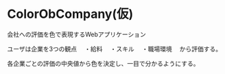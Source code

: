 # ColorObCompany(仮)
会社への評価を色で表現するWebアプリケーション

ユーザは企業を3つの観点
　・給料
　・スキル
　・職場環境
　から評価する。

各企業ごとの評価の中央値から色を決定し、一目で分かるようにする。
